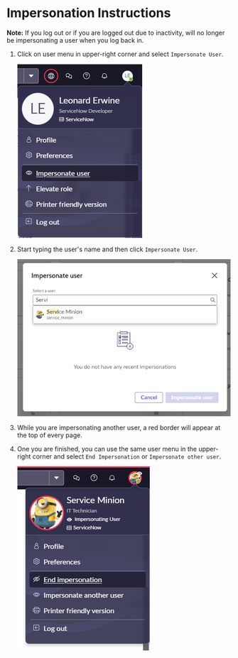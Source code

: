 # Impersonation Instructions

**Note:** If you log out or if you are logged out due to inactivity, will no longer be impersonating a user when you log back in.

1. Click on user menu in upper-right corner and select `Impersonate User`.

   ![User Profile Link](../Images/ImpersonateUserMenuOption.png)
2. Start typing the user's name and then click `Impersonate User`.

   ![User Profile Link](../Images/ImpersonateUserLookupField.png)
3. While you are impersonating another user, a red border will appear at the top of every page.
4. One you are finished, you can use the same user menu in the upper-right corner and select `End Impersonation` or `Impersonate other user`.

   ![User Profile Link](../Images/EndImpersonationMenuOption.png)
